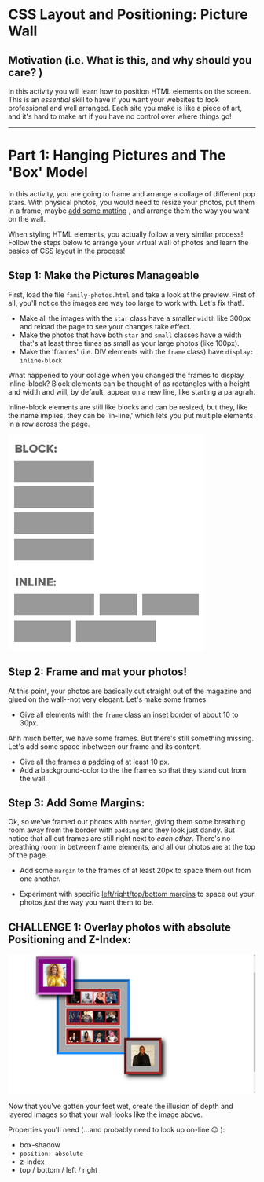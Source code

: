 # CSS Layout and Positioning: Picture Wall

## Motivation (i.e. What is this, and why should you care? )

In this activity you will learn how to position HTML elements on the screen. This is an *essential* skill to have if you want your websites to look professional and well arranged. Each site you make is like a piece of art, and it's hard to make art if you have no control over where things go!


--------

# Part 1: Hanging Pictures and The 'Box' Model

In this activity, you are going to frame and arrange a collage of different pop stars. With physical photos, you would need to resize your photos, put them in a frame, maybe [add some matting](http://simplyframed.com/blogs/blog/15562616-framing-101-when-to-float-when-to-mat) , and arrange them the way you want on the wall.

When styling HTML elements, you actually follow a very similar process! Follow the steps below to arrange your virtual wall of photos and learn the basics of CSS layout in the process!

## Step 1: Make the Pictures Manageable

First, load the file `family-photos.html` and take a look at the preview. First of all, you'll notice the images are way too large to work with. Let's fix that!.

+ Make all the images with the `star` class have a smaller `width` like 300px and reload the page to see your changes take effect.
+ Make the photos that have both `star` and `small` classes have a width that's at least three times as small as your large photos (like 100px).
+ Make the 'frames' (i.e. DIV elements with the `frame` class) have `display: inline-block`

What happened to your collage when you changed the frames to display inline-block? Block elements can be thought of as rectangles with a height and width and will, by default, appear on a new line, like starting a paragrah.

Inline-block elements are still like blocks and can be resized, but they, like the name implies, they can be 'in-line,' which lets you put multiple elements in a row across the page.

![Inline Block](example-blockinline.png)

## Step 2: Frame and mat your photos!

At this point, your photos are basically cut straight out of the magazine and glued on the wall--not very elegant. Let's make some frames.

+ Give all elements with the `frame` class an [inset border](http://www.w3schools.com/css/css_border.asp) of about 10 to 30px.

Ahh much better, we have some frames. But there's still something missing. Let's add some space inbetween our frame and its content.

+ Give all the frames a [padding](http://www.w3schools.com/css/css_padding.asp) of at least 10 px.
+ Add a background-color to the the frames so that they stand out from the wall.

## Step 3: Add Some Margins:

Ok, so we've framed our photos with `border`, giving them some breathing room away from the border with `padding` and they look just dandy. But notice that all out frames are still right next to *each other*. There's no breathing room in between frame elements, and all our photos are at the top of the page.

+ Add some `margin` to the frames of at least 20px to space them out from one another.

+ Experiment with specific [left/right/top/bottom margins](http://www.w3schools.com/css/tryit.asp?filename=trycss_margin_sides) to space out your photos *just* the way you want them to be.


## CHALLENGE 1: Overlay photos with absolute Positioning and Z-Index:

![Overlay](overlay.png)


Now that you've gotten your feet wet, create the illusion of depth and layered images  so that your wall looks like the image above.

Properties you'll need (...and probably need to look up on-line :wink: ):
+ box-shadow
+ `position: absolute`
+ z-index
+ top / bottom / left / right
